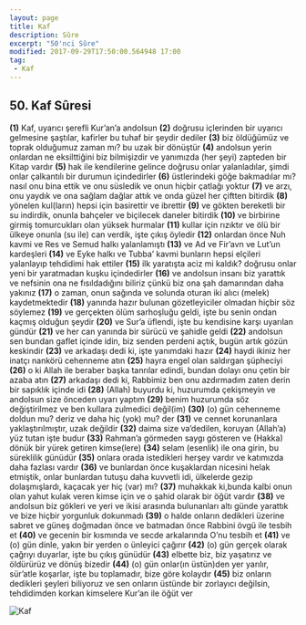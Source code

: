 ```yaml
---
layout: page
title: Kaf
description: Sûre
excerpt: "50'nci Sûre"
modified: 2017-09-29T17:50:00.564948 17:00
tag: 
 - Kaf
---
```


## 50. Kaf Sûresi

**(1)** Kaf, uyarıcı şerefli Kur’an’a andolsun
**(2)** doğrusu içlerinden bir uyarıcı gelmesine şaştılar, kafirler bu tuhaf bir şeydir dediler
**(3)** biz öldüğümüz ve toprak olduğumuz zaman mı? bu uzak bir dönüştür
**(4)** andolsun yerin onlardan ne eksilttiğini biz bilmişizdir ve yanımızda (her şeyi) zapteden bir Kitap vardır
**(5)** hak ile kendilerine gelince doğrusu onlar yalanladılar, şimdi onlar çalkantılı bir durumun içindedirler 
**(6)** üstlerindeki göğe bakmadılar mı? nasıl onu bina ettik ve onu süsledik ve onun hiçbir çatlağı yoktur
**(7)** ve arzı, onu yaydık ve ona sağlam dağlar attık ve onda güzel her çiftten bitirdik
**(8)** yönelen kul(ların) hepsi için basirettir ve ibrettir
**(9)** ve gökten bereketli bir su indirdik, onunla bahçeler ve biçilecek daneler bitirdik
**(10)** ve birbirine girmiş tomurcukları olan yüksek hurmalar
**(11)** kullar için rızıktır ve ölü bir ülkeye onunla (su ile) can verdik, işte çıkış öyledir
**(12)** onlardan önce Nuh kavmi ve Res ve Semud halkı yalanlamıştı
**(13)** ve Ad ve Fir’avn ve Lut’un kardeşleri
**(14)** ve Eyke halkı ve Tubba’ kavmi bunların hepsi elçileri yalanlayıp tehdidimi hak ettiler
**(15)** ilk yaratışta aciz mi kaldık? doğrusu onlar yeni bir yaratmadan kuşku içindedirler
**(16)** ve andolsun insanı biz yarattık ve nefsinin ona ne fısıldadığını biliriz çünkü biz ona şah damarından daha yakınız
**(17)** o zaman, onun sağında ve solunda oturan iki alıcı (melek) kaydetmektedir
**(18)** yanında hazır bulunan gözetleyiciler olmadan hiçbir söz söylemez
**(19)** ve gerçekten ölüm sarhoşluğu geldi, işte bu senin ondan kaçmış olduğun şeydir
**(20)** ve Sur’a üflendi, işte bu kendisine karşı uyarılan gündür
**(21)** ve her can yanında bir sürücü ve şahidle geldi
**(22)** andolsun sen bundan gaflet içinde idin, biz senden perdeni açtık, bugün artık gözün keskindir
**(23)** ve arkadaşı dedi ki, işte yanımdaki hazır 
**(24)** haydi ikiniz her inatçı nankörü cehenneme atın
**(25)** hayra engel olan saldırgan şüpheciyi
**(26)** o ki Allah ile beraber başka tanrılar edindi, bundan dolayı onu çetin bir azaba atın
**(27)** arkadaşı dedi ki, Rabbimiz ben onu azdırmadım zaten derin bir sapıklık içinde idi 
**(28)** (Allah) buyurdu ki, huzurumda çekişmeyin ve andolsun size önceden uyarı yaptım
**(29)** benim huzurumda söz değiştirilmez ve ben kullara zulmedici değil(im)
**(30)** (o) gün cehenneme doldun mu? deriz ve daha hiç (yok) mu? der
**(31)** ve cennet korunanlara yaklaştırılmıştır, uzak değildir
**(32)** daima size va’dedilen, koruyan (Allah’a) yüz tutan işte budur
**(33)** Rahman’a görmeden saygı gösteren ve (Hakka) dönük bir yürek getiren kimse(lere)
**(34)** selam (esenlik) ile ona girin, bu süreklilik günüdür
**(35)** onlara orada istedikleri herşey vardır ve katımızda daha fazlası vardır 
**(36)** ve bunlardan önce kuşaklardan nicesini helak etmiştik, onlar bunlardan tutuşu daha kuvvetli idi, ülkelerde gezip dolaşmışlardı, kaçacak yer hiç (var) mı?
**(37)** muhakkak ki,bunda kalbi onun olan yahut kulak veren kimse için ve o şahid olarak bir öğüt vardır
**(38)** ve andolsun biz  gökleri ve yeri ve ikisi arasında bulunanları altı günde yarattık ve bize hiçbir yorgunluk dokunmadı 
**(39)** o halde onların dedikleri üzerine sabret ve güneş doğmadan önce ve batmadan önce Rabbini övgü ile tesbih et
**(40)** ve gecenin bir kısmında ve secde arkalarında O’nu tesbih et
**(41)** ve (o) gün dinle, yakın bir yerden o ünleyici çağırır
**(42)** (o) gün gerçek olarak çağrıyı duyarlar, işte bu çıkış günüdür 
**(43)** elbette biz, biz yaşatırız ve öldürürüz ve dönüş bizedir
**(44)** (o) gün onlar(ın üstün)den yer yarılır, sür’atle koşarlar, işte bu toplamadır, bize göre kolaydır 
**(45)** biz onların dedikleri şeyleri biliyoruz ve sen onların üstünde bir zorlayıcı değilsin, tehdidimden korkan kimselere Kur’an ile öğüt ver 

![Kaf]({{site.url}}/images/altkenar.png)
